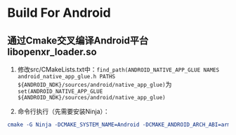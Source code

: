 # Build For Android

## 通过Cmake交叉编译Android平台libopenxr_loader.so

1. 修改src/CMakeLists.txt中：`find_path(ANDROID_NATIVE_APP_GLUE NAMES android_native_app_glue.h PATHS ${ANDROID_NDK}/sources/android/native_app_glue)`为`set(ANDROID_NATIVE_APP_GLUE ${ANDROID_NDK}/sources/android/native_app_glue)`


2. 命令行执行（先需要安装Ninja）：


```cmake
cmake -G Ninja -DCMAKE_SYSTEM_NAME=Android -DCMAKE_ANDROID_ARCH_ABI=arm64-v8a -DANDROID_NDK=/Users/ewan/Library/Android/sdk/ndk/21.4.7075529 -DCMAKE_SYSTEM_VERSION=30 -DCMAKE_ANDROID_NDK_TOOLCHAIN_VERSION=clang -DCMAKE_BUILD_TYPE=RelWithDebInfo  ../..
```

